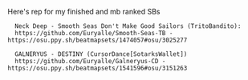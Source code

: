 Here's rep for my finished and mb ranked SBs

      Neck Deep - Smooth Seas Don't Make Good Sailors (TritoBandito):
      https://github.com/Euryalle/Smooth-Seas-TB - https://osu.ppy.sh/beatmapsets/1474057#osu/3025277
      
      GALNERYUS - DESTINY (CursorDance[SotarksWallet])
      https://github.com/Euryalle/Galneryus-CD - https://osu.ppy.sh/beatmapsets/1541596#osu/3151263
